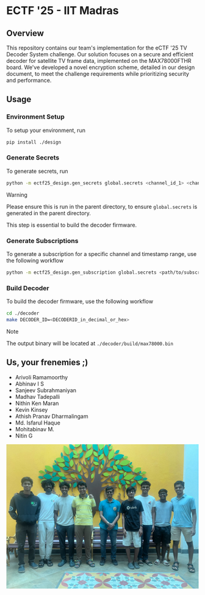 # ECTF '25 - IIT Madras

## Overview

This repository contains our team's implementation for the eCTF '25 TV Decoder System challenge. Our solution focuses on a secure and efficient decoder for satellite TV frame data, implemented on the MAX78000FTHR board. We've developed a novel encryption scheme, detailed in our design document, to meet the challenge requirements while prioritizing security and performance.


## Usage

### Environment Setup

To setup your environment, run

```zsh
pip install ./design
```

### Generate Secrets

To generate secrets, run

```zsh
python -m ectf25_design.gen_secrets global.secrets <channel_id_1> <channel_id_2> ...
```

>[!Warning]
>Please ensure this is run in the parent directory, to ensure `global.secrets` is generated in the parent directory.

This step is essential to build the decoder firmware. 

### Generate Subscriptions

To generate a subscription for a specific channel and timestamp range, use the following workflow

```zsh
python -m ectf25_design.gen_subscription global.secrets <path/to/subscription/binary> <DECODER_ID> <start_timestamp> <end_timestamp> <channel_id>
```
### Build Decoder

To build the decoder firmware, use the following workflow

```zsh
cd ./decoder
make DECODER_ID=<DECODERID_in_decimal_or_hex>
```

> [!Note]
> The output binary will be located at `./decoder/build/max78000.bin`


## Us, your frenemies ;)

- Arivoli Ramamoorthy
- Abhinav I S
- Sanjeev Subrahmaniyan
- Madhav Tadepalli
- Nithin Ken Maran
- Kevin Kinsey
- Athish Pranav Dharmalingam
- Md. Isfarul Haque
- Mohitabinav M.
- Nitin G

![Team Photo](./team_photo.jpg)
